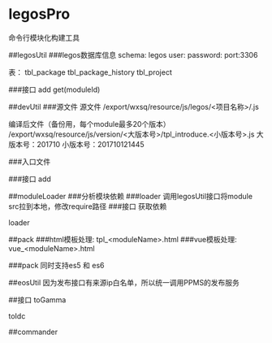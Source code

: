 # legosPro
命令行模块化构建工具

##legosUtil
###legos数据库信息
schema: legos
user: 
password: 
port:3306 

表：
tbl_package
tbl_package_history
tbl_project

###接口
add
get(moduleId)

##devUtil
###源文件
源文件
/export/wxsq/resource/js/legos/<项目名称>/<moduleName>.js

编译后文件（备份用，每个module最多20个版本）
/export/wxsq/resource/js/version/<大版本号>/tpl_introduce.<小版本号>.js
大版本号：201710
小版本号：201710121445

###入口文件


###接口
add

##moduleLoader
###分析模块依赖
###loader
调用legosUtil接口将module src拉到本地，修改require路径
###接口
获取依赖

loader

##pack
###html模板处理:
tpl_\<moduleName\>.html
###vue模板处理:
vue_\<moduleName\>.html

###pack
同时支持es5 和 es6

##eosUtil
因为发布接口有来源ip白名单，所以统一调用PPMS的发布服务

##接口
toGamma

toIdc

##commander





